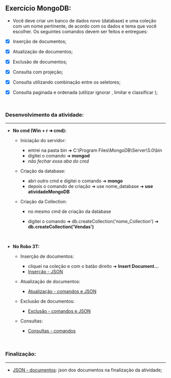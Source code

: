 ## Exercício MongoDB:

* Você deve criar um banco de dados novo (database) e uma coleção com um nome pertinente, de acordo com os dados e tema que você escolher. Os seguintes comandos devem ser feitos e entregues:

- [x] Inserção de documentos;

- [x] Atualização de documentos;

- [x] Exclusão de documentos;

- [x] Consulta com projeção;

- [x] Consulta utilizando combinação entre os seletores;

- [x] Consulta paginada e ordenada (utilizar ignorar , limitar e classificar );

      ​

### Desenvolvimento da atividade:

------

- **No cmd (Win + r  ➜  cmd):**

  - Iniciação do servidor:

    - entrei na pasta bin  ➜  C:\Program Files\MongoDB\Server\5.0\bin
    - digitei o comando  ➜  **mongod**
    - *não fechar essa aba do cmd*

  - Criação da database:

    - abri outro cmd e digitei o comando  ➜  **mongo**
    - depois o comando de criação  ➜  use nome_database  ➜  **use atividadeMongoDB**

  - Criação da Collection:

    - no mesmo cmd de criação da database 

    - digitei o comando  ➜  db.createCollection('nome_Collection')  ➜  **db.createCollection('Vendas')**

      ​

- **No Robo 3T:**

  - Inserção de documentos:

    - cliquei na coleção e com o batão direito  ➜  **Insert Document...**
    - [Inserção - JSON](https://github.com/Feruaro/Pan-Academy/blob/main/Aulas%20-%20DataBase/01-11/Inser%C3%A7%C3%A3o%20de%20documentos%20-%20atividade%20MongoDB.md)

  - Atualização de documentos:

    - [Atualização - comandos e JSON](https://github.com/Feruaro/Pan-Academy/blob/main/Aulas%20-%20DataBase/01-11/Atualiza%C3%A7%C3%A3o%20de%20documentos%20-%20atividade%20MongoDB.md)

  - Exclusão de documentos:

    - [Exclusão - comandos e JSON](https://github.com/Feruaro/Pan-Academy/blob/main/Aulas%20-%20DataBase/01-11/Exclus%C3%A3o%20de%20documentos%20-%20atividade%20MongoDB.md)

  - Consultas:

    - [Consultas - comandos](https://github.com/Feruaro/Pan-Academy/blob/main/Aulas%20-%20DataBase/01-11/Consultas%20-%20atividade%20MongoDB.md)

      ​

### Finalização:

------

* [JSON - documentos](https://github.com/Feruaro/Pan-Academy/blob/main/Aulas%20-%20DataBase/01-11/Finaliza%C3%A7%C3%A3o%20da%20atividade%20MongoDB.md): json dos documentos na finalização da atividade;